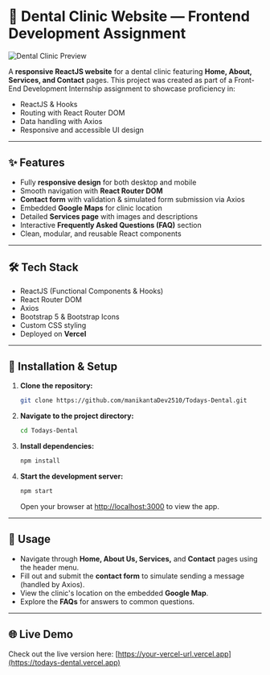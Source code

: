 
# 🦷 Dental Clinic Website — Frontend Development Assignment

![Dental Clinic Preview](https://github.com/user-attachments/assets/c9a7b266-d684-4b1a-8ab1-b0cad166f934)

A **responsive ReactJS website** for a dental clinic featuring **Home, About, Services, and Contact** pages.
This project was created as part of a Front-End Development Internship assignment to showcase proficiency in:

* ReactJS & Hooks
* Routing with React Router DOM
* Data handling with Axios
* Responsive and accessible UI design

---

## ✨ Features

* Fully **responsive design** for both desktop and mobile
* Smooth navigation with **React Router DOM**
* **Contact form** with validation & simulated form submission via Axios
* Embedded **Google Maps** for clinic location
* Detailed **Services page** with images and descriptions
* Interactive **Frequently Asked Questions (FAQ)** section
* Clean, modular, and reusable React components

---

## 🛠️ Tech Stack

* ReactJS (Functional Components & Hooks)
* React Router DOM
* Axios
* Bootstrap 5 & Bootstrap Icons
* Custom CSS styling
* Deployed on **Vercel**

---

## 🚀 Installation & Setup

1. **Clone the repository:**

   ```bash
   git clone https://github.com/manikantaDev2510/Todays-Dental.git
   ```
2. **Navigate to the project directory:**

   ```bash
   cd Todays-Dental
   ```
3. **Install dependencies:**

   ```bash
   npm install
   ```
4. **Start the development server:**

   ```bash
   npm start
   ```

   Open your browser at [http://localhost:3000](http://localhost:3000) to view the app.

---

## 📖 Usage

* Navigate through **Home, About Us, Services,** and **Contact** pages using the header menu.
* Fill out and submit the **contact form** to simulate sending a message (handled by Axios).
* View the clinic's location on the embedded **Google Map**.
* Explore the **FAQs** for answers to common questions.

---

## 🌐 Live Demo

Check out the live version here: [https://your-vercel-url.vercel.app](https://todays-dental.vercel.app)


